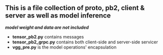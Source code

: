 ## This is a file collection of proto, pb2, client & server as well as model inference
***model weight and data are not included***

- **tensor_pb2.py** contains messages
- **tensor_pb2_grpc.py** contains both client-side and server-side servicer
- **vgg_pre.py** is the model operations' encapsulation
